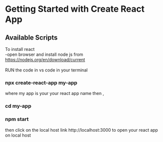 # Getting Started with Create React App

## Available Scripts
 To install react 
 <br>
 -open browser and install node js  from https://nodejs.org/en/download/current
  <br>
  <br>
 RUN the code in vs code in your terminal 
 ### npx create-react-app my-app
 where my app is your your react app name
 then ,
 ### cd my-app
 ### npm start 
then click on the local host link 
http://localhost:3000  to open your react app on local host
